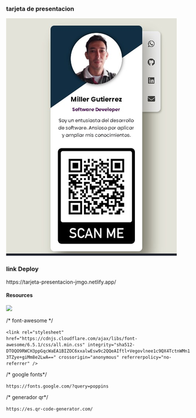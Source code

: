 <h3>tarjeta de presentacion</h3>

![Preview 1](preview1.jpg)

<h3>link Deploy</h3>
https://tarjeta-presentacion-jmgo.netlify.app/

<h4>Resources</h4>

<img src="https://skillicons.dev/icons?i=vscode,html,css,javascript" /> <br/>

/* font-awesome */

`<link rel="stylesheet" href="https://cdnjs.cloudflare.com/ajax/libs/font-awesome/6.5.1/css/all.min.css" integrity="sha512-DTOQO9RWCH3ppGqcWaEA1BIZOC6xxalwEsw9c2QQeAIftl+Vegovlnee1c9QX4TctnWMn13TZye+giMm8e2LwA==" crossorigin="anonymous" referrerpolicy="no-referrer" />`

/* google fonts*/

`https://fonts.google.com/?query=poppins`

/* generador qr*/

`https://es.qr-code-generator.com/`
